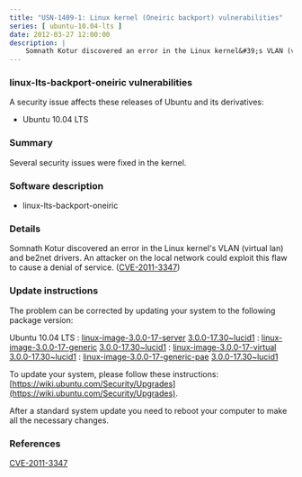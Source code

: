```yaml
---
title: "USN-1409-1: Linux kernel (Oneiric backport) vulnerabilities"
series: [ ubuntu-10.04-lts ]
date: 2012-03-27 12:00:00
description: |
    Somnath Kotur discovered an error in the Linux kernel&#39;s VLAN (virtual lan) and be2net drivers. An attacker on the local network could exploit this flaw to cause a denial of service. ([CVE-2011-3347](http://people.ubuntu.com/~ubuntu-security/cve/CVE-2011-3347)) 
--- 
```

 
### linux-lts-backport-oneiric vulnerabilities

A security issue affects these releases of Ubuntu and its derivatives:

* Ubuntu 10.04 LTS

### Summary

Several security issues were fixed in the kernel. 

### Software description

* linux-lts-backport-oneiric 

### Details

Somnath Kotur discovered an error in the Linux kernel&#39;s VLAN (virtual lan) and be2net drivers. An attacker on the local network could exploit this flaw to cause a denial of service. ([CVE-2011-3347](http://people.ubuntu.com/~ubuntu-security/cve/CVE-2011-3347)) 

### Update instructions

The problem can be corrected by updating your system to the following package version:

Ubuntu 10.04 LTS
 : [linux-image-3.0.0-17-server](https://launchpad.net/ubuntu/+source/linux-lts-backport-oneiric) <span> [3.0.0-17.30~lucid1](https://launchpad.net/ubuntu/+source/linux-lts-backport-oneiric/3.0.0-17.30~lucid1) </span> 
 : [linux-image-3.0.0-17-generic](https://launchpad.net/ubuntu/+source/linux-lts-backport-oneiric) <span> [3.0.0-17.30~lucid1](https://launchpad.net/ubuntu/+source/linux-lts-backport-oneiric/3.0.0-17.30~lucid1) </span> 
 : [linux-image-3.0.0-17-virtual](https://launchpad.net/ubuntu/+source/linux-lts-backport-oneiric) <span> [3.0.0-17.30~lucid1](https://launchpad.net/ubuntu/+source/linux-lts-backport-oneiric/3.0.0-17.30~lucid1) </span> 
 : [linux-image-3.0.0-17-generic-pae](https://launchpad.net/ubuntu/+source/linux-lts-backport-oneiric) <span> [3.0.0-17.30~lucid1](https://launchpad.net/ubuntu/+source/linux-lts-backport-oneiric/3.0.0-17.30~lucid1) </span> 

To update your system, please follow these instructions: [https://wiki.ubuntu.com/Security/Upgrades](https://wiki.ubuntu.com/Security/Upgrades).

After a standard system update you need to reboot your computer to make all the necessary changes. 

### References

 [CVE-2011-3347](http://people.ubuntu.com/~ubuntu-security/cve/CVE-2011-3347)
 
